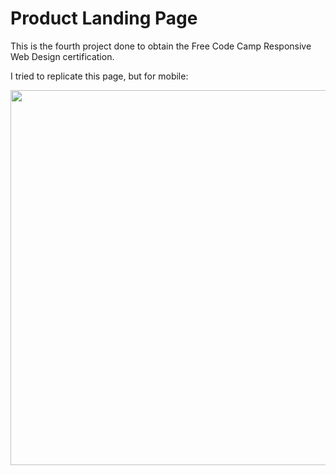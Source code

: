 # Product Landing Page

This is the fourth project done to obtain the Free Code Camp Responsive Web Design certification.

I tried to replicate this page, but for mobile: 

<img src="images/app_landing_web_ui.png" height="600px" width="800px" />
